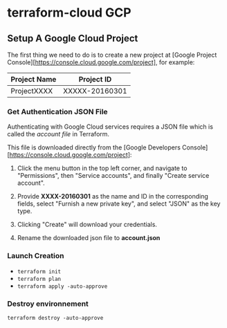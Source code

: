 # terraform-cloud GCP

## Setup A Google Cloud Project

The first thing we need to do is to create a new project at [Google Project Console][https://console.cloud.google.com/project], for example:

Project Name | Project ID
------------ | ----------
ProjectXXXX | XXXXX-20160301

### Get Authentication JSON File

Authenticating with Google Cloud services requires a JSON file which is called the _account file_ in Terraform.

This file is downloaded directly from the [Google Developers Console][https://console.cloud.google.com/project]:

1. Click the menu button in the top left corner, and navigate to "Permissions", then "Service accounts", and finally "Create service account".

1. Provide **XXXX-20160301** as the name and ID in the corresponding fields, select "Furnish a new private key", and select "JSON" as the key type.

1. Clicking "Create" will download your credentials.

1. Rename the downloaded json file to **account.json**

### Launch Creation
- `terraform init`
- `terraform plan`
- `terraform apply -auto-approve`

### Destroy environnement
`terraform destroy -auto-approve`

